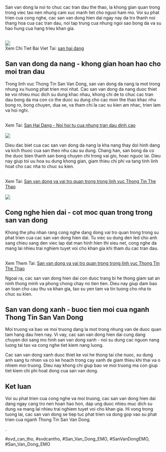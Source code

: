 <p>San van dong la noi to chuc cac tran dau the thao, la khong gian quan trong trong viec tao nen nhung cam xuc manh liet cho nguoi ham mo. Voi su phat trien cua cong nghe, cac san van dong hien dai ngay nay da tro thanh noi thang hoa cua cac tran dau, noi tap trung cua nhung ngoi sao bong da va su hao hung cua hang trieu khan gia.</p><br><img src="https://sanbongdepemo.com/wp-content/uploads/2024/12/san-bong-hai-dang-1024x768.png"></br>
Xem Chi Tiet Bai Viet Tai: <a href="https://sanbongdepemo.com/san-bong-hai-dang/">san hai dang</a><h2>San van dong da nang - khong gian hoan hao cho moi tran dau</h2><p>Trong linh vuc Thong Tin San Van Dong, san van dong da nang la mot trong nhung xu huong phat trien moi nhat. Cac san van dong da nang duoc thiet ke voi nhieu muc dich su dung khac nhau, khong chi de to chuc cac tran dau bong da ma con co the duoc su dung cho cac mon the thao khac nhu bong ro, bong chuyen, dua xe, va tham chi la cac su kien am nhac, trien lam va hoi nghi.</p><br>Xem Tai: <a href="https://www.live4cup.com/f-sp1161476-.html#p1161476">San Hai Dang - Noi hoi tu cua nhung tran dau dinh cao</a></br><br><img src="https://sanbongdepemo.com/wp-content/uploads/2024/12/san-van-dong-thien-truong.png"></br><p>Dieu dac biet cua cac san van dong da nang la kha nang thay doi hinh dang va kich thuoc cua san theo nhu cau su dung. Chang han, san bong da co the duoc bien thanh san bong chuyen chi trong vai gio, hoac nguoc lai. Dieu nay giup toi uu hoa su dung khong gian, giam thieu chi phi va tang tinh linh hoat cho cac nha to chuc su kien.</p><br>Xem Tai: <a href="https://sanbongdepemo1.shopinfo.jp/posts/56448188">San van dong va vai tro quan trong trong linh vuc Thong Tin The Thao</a></br><br><img src="https://sanbongdepemo.com/wp-content/uploads/2024/12/cropped-Du-an-moi.png"></br><h2>Cong nghe hien dai - cot moc quan trong trong san van dong</h2><p>Khong the phu nhan rang cong nghe dang dong vai tro quan trong trong su phat trien cua cac san van dong hien dai. Tu viec su dung den led cho anh sang chieu sang den viec lap dat man hinh hien thi sieu net, cong nghe da mang lai nhieu trai nghiem tuyet voi cho khan gia khi tham du cac tran dau.</p><br>Xem Them Tai: <a href="https://telegra.ph/S%C3%A2n-v%E1%BA%ADn-%C4%91%E1%BB%99ng-l%C3%A0-n%C6%A1i-t%E1%BB%95-ch%E1%BB%A9c-c%C3%A1c-tr%E1%BA%ADn-%C4%91%E1%BA%A5u-th%E1%BB%83-thao-v%C3%A0-c%C3%A1c-s%E1%BB%B1-ki%E1%BB%87n-l%E1%BB%9Bn-thu-h%C3%BAt-h%C3%A0ng-ng%C3%A0n-ng%C6%B0%E1%BB%9Di-h%C3%A2m-m%E1%BB%99-%C4%91%E1%BA%BFn-xem-v%C3%A0-c%E1%BB%95-v%C5%A9-Ngo%C3%A0i-vai-t-03-04">San van dong va vai tro quan trong trong linh vuc Thong Tin The Thao</a></br><p>Ngoai ra, cac san van dong hien dai con duoc trang bi he thong giam sat an ninh thong minh va phong chong chay no tien tien. Dieu nay giup dam bao an toan cho cau thu va khan gia, tao su yen tam va tin tuong cho nha to chuc su kien.</p><h2>San van dong xanh - buoc tien moi cua nganh Thong Tin San Van Dong</h2><p>Moi truong va bao ve moi truong dang la mot trong nhung van de duoc quan tam hang dau hien nay. Vi vay, cac san van dong hien dai cung dang chuyen doi sang mo hinh san van dong xanh - noi su dung cac nguon nang luong tai tao va cong nghe tiet kiem nang luong.</p><p>Cac san van dong xanh duoc thiet ke voi he thong tai che nuoc, su dung anh sang tu nhien va co ke hoach trong cay xanh de giam thieu khi thai va o nhiem moi truong. Dieu nay khong chi giup bao ve moi truong ma con giup tiet kiem chi phi hoat dong cua san van dong.</p><h2>Ket luan</h2><p>Voi su phat trien cua cong nghe va moi truong, cac san van dong hien dai dang ngay cang tro nen hoan hao hon, dap ung duoc nhieu muc dich su dung va mang lai nhieu trai nghiem tuyet voi cho khan gia. Hi vong trong tuong lai, cac san van dong se tiep tuc phat trien va dong gop vao su phat trien cua nganh Thong Tin San Van Dong.</p><p>.</p>
#svd_can_tho, #svdcantho, #San_Van_Dong_EMO, #SanVanDongEMO, #San_Van_Dong_EMO
